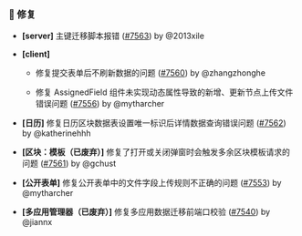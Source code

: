 ### 🐛 修复

- **[server]** 主键迁移脚本报错 ([#7563](https://github.com/nocobase/nocobase/pull/7563)) by @2013xile

- **[client]**
  - 修复提交表单后不刷新数据的问题 ([#7560](https://github.com/nocobase/nocobase/pull/7560)) by @zhangzhonghe

  - 修复 AssignedField 组件未实现动态属性导致的新增、更新节点上传文件错误问题 ([#7556](https://github.com/nocobase/nocobase/pull/7556)) by @mytharcher

- **[日历]** 修复日历区块数据表设置唯一标识后详情数据查询错误问题 ([#7562](https://github.com/nocobase/nocobase/pull/7562)) by @katherinehhh

- **[区块：模板（已废弃）]** 修复了打开或关闭弹窗时会触发多余区块模板请求的问题 ([#7561](https://github.com/nocobase/nocobase/pull/7561)) by @gchust

- **[公开表单]** 修复公开表单中的文件字段上传规则不正确的问题 ([#7553](https://github.com/nocobase/nocobase/pull/7553)) by @mytharcher

- **[多应用管理器（已废弃）]** 修复多应用数据迁移前端口校验 ([#7540](https://github.com/nocobase/nocobase/pull/7540)) by @jiannx

